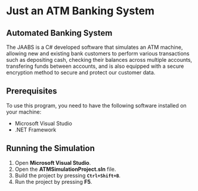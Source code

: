 <h1><strong>Just an ATM Banking System</strong></h1>

<h2><strong>Automated Banking System</strong></h2>
The JAABS is a C# developed software that simulates an ATM machine, allowing new and existing bank customers to perform various transactions such as depositing cash,   checking their balances across multiple accounts, transfering funds between accounts, and is also equipped with a secure encryption method to secure and protect our customer data.

<h2><strong>Prerequisites</strong></h2>
To use this program, you need to have the following software installed on your machine:

* Microsoft Visual Studio
* .NET Framework

<h2><strong>Running the Simulation</strong></h2>

1. Open <strong>Microsoft Visual Studio</strong>.
2. Open the <strong>ATMSimulationProject.sln</strong> file.
3. Build the project by pressing <strong>`Ctrl+Shift+B`</strong>.
4. Run the project by pressing <strong>F5</strong>.
